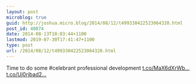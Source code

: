 ```yaml
---
layout: post
microblog: true
guid: http://joshua.micro.blog/2014/08/12/t499330422523064320.html
post_id: 40874
date: 2014-08-13T10:03:44+1100
lastmod: 2019-07-30T17:41:47+1100
type: post
url: /2014/08/12/t499330422523064320.html
---
```

Time to do some #celebrant professional development [t.co/MaX6dXrWb...](http://t.co/MaX6dXrWbd) [t.co/Uj0rjbad2...](http://t.co/Uj0rjbad2r)
